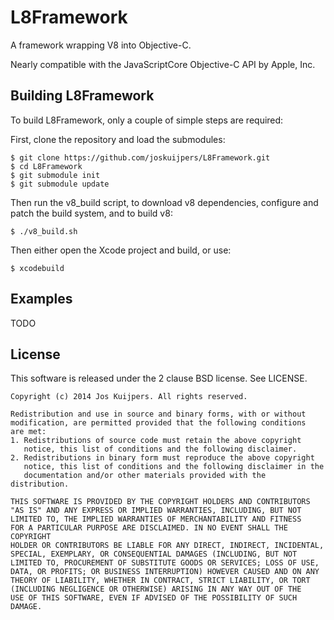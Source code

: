 L8Framework
===========
A framework wrapping V8 into Objective-C.

Nearly compatible with the JavaScriptCore Objective-C API by Apple, Inc.

## Building L8Framework ##

To build L8Framework, only a couple of simple steps are required:

First, clone the repository and load the submodules:
```
$ git clone https://github.com/joskuijpers/L8Framework.git
$ cd L8Framework
$ git submodule init
$ git submodule update
```

Then run the v8_build script, to download v8 dependencies, configure
and patch the build system, and to build v8:
```
$ ./v8_build.sh
```

Then either open the Xcode project and build, or use:
```
$ xcodebuild
```

## Examples ##

TODO

## License ##
This software is released under the 2 clause BSD license. See LICENSE.

```
Copyright (c) 2014 Jos Kuijpers. All rights reserved.

Redistribution and use in source and binary forms, with or without
modification, are permitted provided that the following conditions
are met:
1. Redistributions of source code must retain the above copyright
   notice, this list of conditions and the following disclaimer.
2. Redistributions in binary form must reproduce the above copyright
   notice, this list of conditions and the following disclaimer in the
   documentation and/or other materials provided with the distribution.

THIS SOFTWARE IS PROVIDED BY THE COPYRIGHT HOLDERS AND CONTRIBUTORS
"AS IS" AND ANY EXPRESS OR IMPLIED WARRANTIES, INCLUDING, BUT NOT
LIMITED TO, THE IMPLIED WARRANTIES OF MERCHANTABILITY AND FITNESS
FOR A PARTICULAR PURPOSE ARE DISCLAIMED. IN NO EVENT SHALL THE COPYRIGHT
HOLDER OR CONTRIBUTORS BE LIABLE FOR ANY DIRECT, INDIRECT, INCIDENTAL,
SPECIAL, EXEMPLARY, OR CONSEQUENTIAL DAMAGES (INCLUDING, BUT NOT
LIMITED TO, PROCUREMENT OF SUBSTITUTE GOODS OR SERVICES; LOSS OF USE,
DATA, OR PROFITS; OR BUSINESS INTERRUPTION) HOWEVER CAUSED AND ON ANY
THEORY OF LIABILITY, WHETHER IN CONTRACT, STRICT LIABILITY, OR TORT 
(INCLUDING NEGLIGENCE OR OTHERWISE) ARISING IN ANY WAY OUT OF THE 
USE OF THIS SOFTWARE, EVEN IF ADVISED OF THE POSSIBILITY OF SUCH DAMAGE.
```
